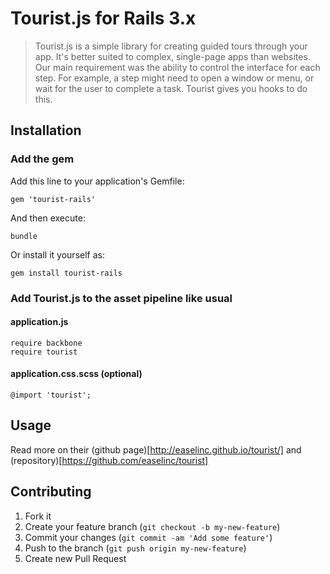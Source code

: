 # Tourist.js for Rails 3.x

> Tourist.js is a simple library for creating guided tours through your app. It's better suited to complex, single-page apps than websites. Our main requirement was the ability to control the interface for each step. For example, a step might need to open a window or menu, or wait for the user to complete a task. Tourist gives you hooks to do this.

## Installation

### Add the gem

Add this line to your application's Gemfile:

    gem 'tourist-rails'

And then execute:

    bundle

Or install it yourself as:

    gem install tourist-rails

### Add Tourist.js to the asset pipeline like usual

#### application.js

    require backbone
    require tourist

#### application.css.scss (optional)

    @import 'tourist';

## Usage

  Read more on their (github page)[http://easelinc.github.io/tourist/] and (repository)[https://github.com/easelinc/tourist]

## Contributing

1. Fork it
2. Create your feature branch (`git checkout -b my-new-feature`)
3. Commit your changes (`git commit -am 'Add some feature'`)
4. Push to the branch (`git push origin my-new-feature`)
5. Create new Pull Request